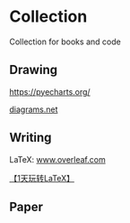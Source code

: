 # Collection 
Collection for books and code



## Drawing

https://pyecharts.org/

[diagrams.net](https://app.diagrams.net/)



## Writing

LaTeX: www.overleaf.com

[【1天玩转LaTeX】](https://www.bilibili.com/video/BV15b411j7Au)

## Paper

 
